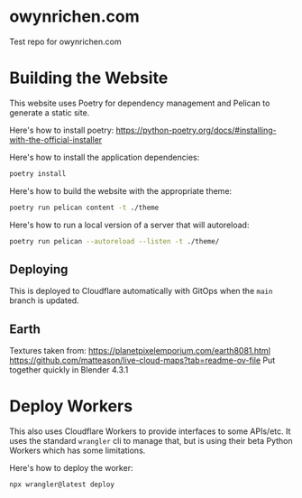 # owynrichen.com
Test repo for owynrichen.com

# Building the Website

This website uses Poetry for dependency management and Pelican to generate a static site.

Here's how to install poetry:
https://python-poetry.org/docs/#installing-with-the-official-installer

Here's how to install the application dependencies:

```bash
poetry install
```

Here's how to build the website with the appropriate theme:
```bash
poetry run pelican content -t ./theme
```

Here's how to run a local version of a server that will autoreload:
```bash
poetry run pelican --autoreload --listen -t ./theme/
```

## Deploying

This is deployed to Cloudflare automatically with GitOps when the ```main``` branch
is updated.

## Earth

Textures taken from: https://planetpixelemporium.com/earth8081.html
https://github.com/matteason/live-cloud-maps?tab=readme-ov-file
Put together quickly in Blender 4.3.1

# Deploy Workers

This also uses Cloudflare Workers to provide interfaces to some APIs/etc.  It uses the
standard ```wrangler``` cli to manage that, but is using their beta Python Workers which has
some limitations.

Here's how to deploy the worker:

```bash
npx wrangler@latest deploy
```
